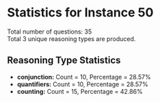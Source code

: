 # Statistics for Instance 50<br/>
Total number of questions: 35<br/>
Total 3 unique reasoning types are produced.<br/>
## Reasoning Type Statistics<br/>
- **conjunction:** Count = 10, Percentage = 28.57%<br/>
- **quantifiers:** Count = 10, Percentage = 28.57%<br/>
- **counting:** Count = 15, Percentage = 42.86%<br/>
